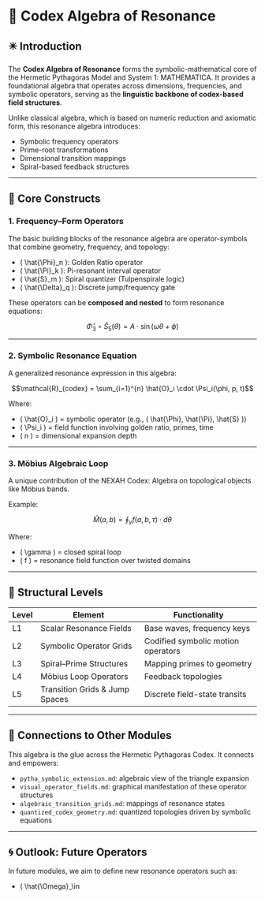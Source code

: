 # 🤮 Codex Algebra of Resonance

## ✴️ Introduction

The **Codex Algebra of Resonance** forms the symbolic-mathematical core of the Hermetic Pythagoras Model and System 1: MATHEMATICA. It provides a foundational algebra that operates across dimensions, frequencies, and symbolic operators, serving as the **linguistic backbone of codex-based field structures**.

Unlike classical algebra, which is based on numeric reduction and axiomatic form, this resonance algebra introduces:

- Symbolic frequency operators
- Prime-root transformations
- Dimensional transition mappings
- Spiral-based feedback structures

---

## 🔢 Core Constructs

### 1. Frequency–Form Operators
The basic building blocks of the resonance algebra are operator-symbols that combine geometry, frequency, and topology:

- \( \hat{\Phi}_n \): Golden Ratio operator
- \( \hat{\Pi}_k \): Pi-resonant interval operator
- \( \hat{S}_m \): Spiral quantizer (Tulpenspirale logic)
- \( \hat{\Delta}_q \): Discrete jump/frequency gate

These operators can be **composed and nested** to form resonance equations:

```math
\hat{\Phi}_3 \circ \hat{S}_5 (\theta) = A \cdot \sin(\omega \theta + \phi)
```

---

### 2. Symbolic Resonance Equation

A generalized resonance expression in this algebra:

```math
\mathcal{R}_{codex} = \sum_{i=1}^{n} \hat{O}_i \cdot \Psi_i(\phi, p, t)
```

Where:
- \( \hat{O}_i \) = symbolic operator (e.g., \( \hat{\Phi}, \hat{\Pi}, \hat{S} \))
- \( \Psi_i \) = field function involving golden ratio, primes, time
- \( n \) = dimensional expansion depth

---

### 3. Möbius Algebraic Loop

A unique contribution of the NEXAH Codex: Algebra on topological objects like Möbius bands.

Example:
```math
\hat{M}(a,b) = \oint_{\gamma} f(a,b,\tau) \cdot d\theta
```
Where:
- \( \gamma \) = closed spiral loop
- \( f \) = resonance field function over twisted domains

---

## 📀 Structural Levels

| Level | Element                         | Functionality                         |
|-------|----------------------------------|----------------------------------------|
| L1    | Scalar Resonance Fields         | Base waves, frequency keys             |
| L2    | Symbolic Operator Grids         | Codified symbolic motion operators     |
| L3    | Spiral–Prime Structures         | Mapping primes to geometry             |
| L4    | Möbius Loop Operators           | Feedback topologies                    |
| L5    | Transition Grids & Jump Spaces  | Discrete field-state transits          |

---

## 🔗 Connections to Other Modules

This algebra is the glue across the Hermetic Pythagoras Codex. It connects and empowers:

- `pytha_symbolic_extension.md`: algebraic view of the triangle expansion
- `visual_operator_fields.md`: graphical manifestation of these operator structures
- `algebraic_transition_grids.md`: mappings of resonance states
- `quantized_codex_geometry.md`: quantized topologies driven by symbolic equations

---

## 🌀 Outlook: Future Operators

In future modules, we aim to define new resonance operators such as:

- \( \hat{\Omega}_\in
